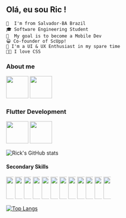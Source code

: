 ## Olá, eu sou Ric !


````
📍  I'm from Salvador-BA Brazil 
🎓 Software Engineering Student
📱  My goal is to become a Mobile Dev 
😀 Co-founder of ScUpp!
🎨 I'm a UI & UX Enthusiast in my spare time
👨‍💻 I love CSS
````


### About me


<a href="https://www.linkedin.com/in/ricardo-oliveira-373b231b2/"><img height="60px" src="https://cdn.jsdelivr.net/gh/devicons/devicon/icons/linkedin/linkedin-original.svg"></a>
<a href="https://www.behance.net/ricardo5"><img height="60px" src="https://cdn.jsdelivr.net/gh/devicons/devicon/icons/behance/behance-original.svg"></a>



### Flutter Development


<a><img height="60px" style="max-width:200px" src="https://cdn.jsdelivr.net/gh/devicons/devicon/icons/dart/dart-original.svg"></a>
<a><img height="60px" style="max-width:200px" src="https://cdn.jsdelivr.net/gh/devicons/devicon/icons/flutter/flutter-original.svg"></a>

![Rick's GitHub stats](https://github-readme-stats.vercel.app/api?username=RicMerces&show_icons=true) 



#### Secondary Skills


<a><img height="60px" style="max-width:20px" src="https://cdn.jsdelivr.net/gh/devicons/devicon/icons/html5/html5-original.svg"></a>
<a><img height="60px" style="max-width:20px" src="https://cdn.jsdelivr.net/gh/devicons/devicon/icons/css3/css3-original.svg"></a>
<a><img height="60px" style="max-width:20px" src="https://cdn.jsdelivr.net/gh/devicons/devicon/icons/javascript/javascript-original.svg"></a>
<a><img height="60px" style="max-width:20px" src="https://cdn.jsdelivr.net/gh/devicons/devicon/icons/bootstrap/bootstrap-original.svg"></a>
<a><img height="60px" style="max-width:20px" src="https://cdn.jsdelivr.net/gh/devicons/devicon/icons/java/java-original.svg"></a>
<a><img height="60px" style="max-width:20px" src="https://cdn.jsdelivr.net/gh/devicons/devicon/icons/csharp/csharp-original.svg"></a>
<a><img height="60px" style="max-width:20px" src="https://cdn.jsdelivr.net/gh/devicons/devicon/icons/photoshop/photoshop-plain.svg"></a>
<a><img height="60px" style="max-width:20px" src="https://cdn.jsdelivr.net/gh/devicons/devicon/icons/illustrator/illustrator-plain.svg"></a>
<a><img height="60px" style="max-width:20px" src="https://cdn.jsdelivr.net/gh/devicons/devicon/icons/xd/xd-plain.svg"></a>
<a><img height="60px" style="max-width:20px" src="https://cdn.jsdelivr.net/gh/devicons/devicon/icons/figma/figma-original.svg"></a>
<a><img height="60px" style="max-width:20px" src="https://cdn.jsdelivr.net/gh/devicons/devicon/icons/git/git-original.svg"></a>
<a><img height="60px" style="max-width:20px" src="https://cdn.jsdelivr.net/gh/devicons/devicon/icons/wordpress/wordpress-original.svg"></a>

[![Top Langs](https://github-readme-stats.vercel.app/api/top-langs/?username=RicMerces&layout=compact/)](https://github.com/ricardoliveiraof2m/github-readme-stats)

